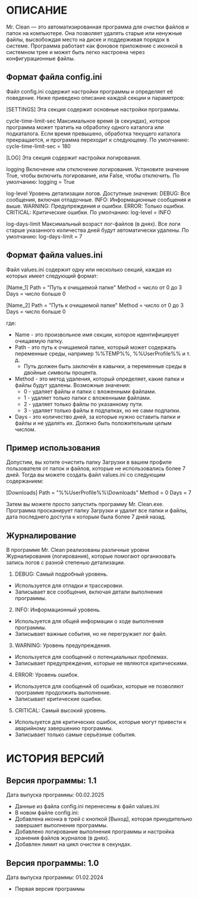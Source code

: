 # ОПИСАНИЕ

Mr. Clean — это автоматизированная программа для очистки файлов и папок на компьютере.
Она позволяет удалять старые или ненужные файлы, высвобождая место на диске и поддерживая порядок в системе.
Программа работает как фоновое приложение с иконкой в системном трее и может быть легко настроена через конфигурационные файлы.


## Формат файла config.ini
Файл config.ini содержит настройки программы и определяет её поведение. Ниже приведено описание каждой секции и параметров:

[SETTINGS]
  Эта секция содержит основные настройки программы.

cycle-time-limit-sec
  Максимальное время (в секундах), которое программа может тратить на обработку одного каталога или подкаталога.
  Если время превышено, обработка текущего каталога прекращается, и программа переходит к следующему.
  По умолчанию: cycle-time-limit-sec = 180

[LOG]
  Эта секция содержит настройки логирования.

logging
  Включение или отключение логирования. Установите значение True, чтобы включить логирование, или False, чтобы отключить.
  По умолчанию: logging = True

log-level
  Уровень детализации логов. Доступные значения:
  DEBUG: Все сообщения, включая отладочные.
  INFO: Информационные сообщения и выше.
  WARNING: Предупреждения и ошибки.
  ERROR: Только ошибки.
  CRITICAL: Критические ошибки.
  По умолчанию: log-level = INFO

log-days-limit
  Максимальный возраст лог-файлов (в днях). Все логи старше указанного количества дней будут автоматически удалены.
  По умолчанию: log-days-limit = 7



## Формат файла values.ini
  Файл values.ini содержит одну или несколько секций, каждая из которых имеет следующий формат:

[Name_1]
Path = "Путь к очищаемой папке"
Method = число от 0 до 3
Days = число больше 0

[Name_2]
Path = "Путь к очищаемой папке"
Method = число от 0 до 3
Days = число больше 0

где:
- Name - это произвольное имя секции, которое идентифицирует очищаемую папку.
- Path - это путь к очищаемой папке, который может содержать переменные среды, например %%TEMP%%, %%UserProfile%% и т. д.
  - Путь должен быть заключён в кавычки, а переменные среды в двойные символы процента.
- Method - это метод удаления, который определяет, какие папки и файлы будут удалены. Возможные значения:
  - 0 - удаляет файлы и папки с вложенными файлами.
  - 1 - удаляет только папки с вложенными файлами.
  - 2 - удаляет только файлы по указанному пути.
  - 3 - удаляет только файлы в подпапках, но не сами подпапки.
- Days - это количество дней, за которые нужно оставить папки и файлы и не удалять их. Должно быть положительным целым числом.


## Пример использования
  Допустим, вы хотите очистить папку Загрузки в вашем профиле пользователя от папок и файлов, которые не использовались более 7 дней.
  Тогда вы можете создать файл values.ini со следующим содержанием:

[Downloads]
Path = "%%UserProfile%%\Downloads\"
Method = 0
Days = 7

  Затем вы можете просто запустить программу Mr. Clean.exe.
  Программа просканирует папку Загрузки и удалит все папки и файлы, дата последнего доступа к которым была более 7 дней назад.


## Журналирование
  В программе Mr. Clean реализованы различные уровни Журналирования (логирования), которые помогают организовать запись логов с разной степенью детализации.

1. DEBUG:
  Самый подробный уровень.
  - Используется для отладки и трассировки.
  - Записывает все сообщения, включая детали выполнения программы.
2. INFO:
  Информационный уровень.
  - Используется для общей информации о ходе выполнения программы.
  - Записывает важные события, но не перегружает лог файл.
3. WARNING:
  Уровень предупреждения.
  - Используется для сообщений о потенциальных проблемах.
  - Записывает предупреждения, которые не являются критическими.
4. ERROR:
  Уровень ошибок.
  - Используется для сообщений об ошибках, которые не позволяют программе продолжить выполнение.
  - Записывает критические ошибки.
5. CRITICAL:
  Самый высокий уровень.
  - Используется для критических ошибок, которые могут привести к аварийному завершению программы.
  - Записывает только самые серьёзные события.


# ИСТОРИЯ ВЕРСИЙ

## Версия программы: 1.1
Дата выпуска программы: 00.02.2025

- Данные из файла config.ini перенесены в файл values.ini
- В новом файле config.ini:
 - Добавлена иконка в трей с кнопкой [Выход], которая принудительно завершает выполнение программы.
 - Добавлено логирование выполнения программы и настройка хранения файлов журналов (в днях).
 - Добавлен лимит на цикл очистки в секундах.

## Версия программы: 1.0
Дата выпуска программы: 01.02.2024

- Первая версия программы